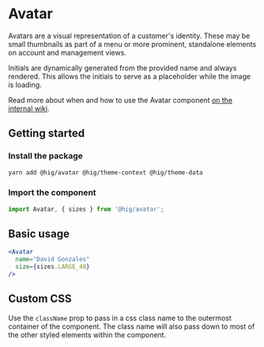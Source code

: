 # Avatar

Avatars are a visual representation of a customer's identity. These may be small thumbnails as part of a menu or more prominent, standalone elements on account and management views.

Initials are dynamically generated from the provided name and always rendered. This allows the initials to serve as a placeholder while the image is loading.

Read more about when and how to use the Avatar component [on the internal wiki](https://wiki.autodesk.com/display/HIG/Avatars).

## Getting started

### Install the package

```bash
yarn add @hig/avatar @hig/theme-context @hig/theme-data
```

### Import the component

```js
import Avatar, { sizes } from '@hig/avatar';
```

## Basic usage

```jsx
<Avatar
  name="David Gonzales"
  size={sizes.LARGE_48}
/>
```

## Custom CSS

Use the `className` prop to pass in a css class name to the outermost container of the component. The class name will also pass down to most of the other styled elements within the component. 
